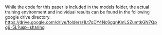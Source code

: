 While the code for this paper is included in the models folder, the actual training environment and individual results can be found in the following google drive directory.
https://drive.google.com/drive/folders/1Lt7qDY4Nc6gqnKmLSZumtkGN7Qpg6-5L?usp=sharing
